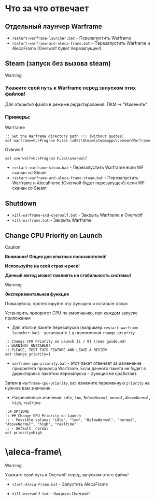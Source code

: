 # Что за что отвечает

## Отдельный лаунчер Warframe
- `restart-warframe-launcher.bat` - Перезапустить Warframe
- `restart-warframe-and-aleca-frame.bat` - Перезапустить Warframe и AlecaFrame (Overwolf будет перезапущен!)

## Steam (запуск без вызова steam)
> [!warning]
> ### Укажите **свой** путь к Warframe перед запуском этих файлов!
>
> Для открытия файла в режиме редактирования: ПКМ -> "Изменить"
>
> ### Примеры:
> 
> Warframe
> ```
> :: Set the Warframe directory path !!! (without quotes)
> set warframe=C:\Program Files (x86)\Steam\steamapps\common\Warframe
> ```
>
> Overwolf
> ```
> set overwolf=C:\Program Files\overwolf
> ```
> 
> - `restart-warframe-steam.bat` - Перезапустить Warframe если WF скачан со Steam
> - `restart-warframe-and-aleca-frame-steam.bat` - Перезапустить Warframe и AlecaFrame (Overwolf будет перезапущен!) если WF скачан со Steam

## Shutdown
- `kill-warframe-and-overwolf.bat` - Закрыть Warframe и Overwolf
- `kill-warframe.bat` - Закрыть Warframe

## Change CPU Priority on Launch
> [!caution]
> **Внимание! Опция для опытных пользователей!**
>
> **Используйте на свой страх и риск!**
>
> **Данный метод может повлиять на стабильность системы!**

> [!warning]
> **Экспериментальная функция**
> 
> Пожалуйста, протестируйте эту функцию и оставьте отзыв

Установить приоритет CPU по умолчанию, при каждом запуске приложения
- Для этого в пакете перезапуска (например `restart-warframe-launcher.bat`) - установите `1` у переменной `change_priority`

```
:: Change CPU Priority on Launch [1 / 0] (read guide.md)
:: WARNING! UNSTABLE!
:: PLEASE, TEST THIS FEATURE AND LEAVE A REVIEW
set change_priority=1
```

- `warframe-cpu-priority.bat` - этот пакет отвечает за изменение приоритета процесса Warframe. Если данного пакета не будет в директории с пакетом перезапуска - функция не сработает.

Затем в `warframe-cpu-priority.bat` измените переменную `priority` на нужное вам значение
- Разрешённые значения: `idle`, `low`, `BelowNormal`, `normal`, `AboveNormal`, `high`, `realtime`

```
::# OPTIONS
:: ## Change CPU Priority on Launch
:: - Possible values: "idle", "low", "BelowNormal", "normal", "AboveNormal", "high", "realtime"
:: - Default: normal
set priority=high
```


# \aleca-frame\
> [!warning]
> Укажите свой путь к Overwolf перед запуском этого файла!
> - `start-Aleca-Frame.bat` - Запустить AlecaFrame

- `kill-overwolf.bat` - Закрыть Overwolf
